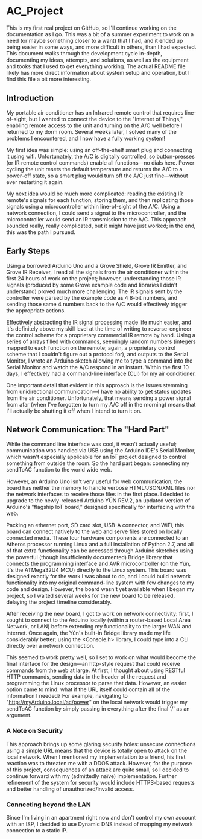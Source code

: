 # AC_Project

This is my first real project on GitHub, so I'll continue working on the documentation as I go. This was a bit of a summer experiment to work on a need (or maybe something closer to a want) that I had, and it ended up being easier in some ways, and more difficult in others, than I had expected. This document walks through the development cycle in-depth, documenting my ideas, attempts, and solutions, as well as the equipment and tooks that I used to get everything working. The actual README file likely has more direct information about system setup and operation, but I find this file a bit more interesting.

## Introduction
My portable air conditioner has an Infrared remote control that requires line-of-sight, but I wanted to connect the device to the "Internet of Things," enabling remote access to the unit and turning on the A/C well before I returned to my dorm room. Several weeks later, I solved many of the problems I encountered, and I now have a fully working system!
  
My first idea was simple: using an off-the-shelf smart plug and connecting it using wifi. Unfortunately, the A/C is digitally controlled, so button-presses (or IR remote control commands) enable all functions—no dials here. Power cycling the unit resets the default temperature and returns the A/C to a power-off state, so a smart plug would turn off the A/C just fine—without ever restarting it again.
  
My next idea would be much more complicated: reading the existing IR remote's signals for each function, storing them, and then replicating those signals using a microcontroller within line-of-sight of the A/C. Using a network connection, I could send a signal to the microcontroller, and the microcontroller would send an IR transmission to the A/C. This approach sounded really, really complicated, but it might have just worked; in the end, this was the path I pursued.
  
## Early Steps
Using a borrowed Arduino Uno and a Grove Shield, Grove IR Emitter, and Grove IR Receiver, I read all the signals from the air conditioner within the first 24 hours of work on the project; however, understanding those IR signals (produced by some Grove example code and libraries I didn't understand) proved much more challenging. The IR signals sent by the controller were parsed by the example code as 4 8-bit numbers, and sending those same 4 numbers back to the A/C would effectively trigger the appropriate actions.
  
Effectively abstracting the IR signal processing made life much easier, and it's definitely above my skill level at the time of writing to reverse-engineer the control scheme for a proprietary commercial IR remote by hand. Using a series of arrays filled with commands, seemingly random numbers (integers mapped to each function on the remote; again, a proprietary control scheme that I couldn't figure out a protocol for), and outputs to the Serial Monitor, I wrote an Arduino sketch allowing me to type a command into the Serial Monitor and watch the A/C respond in an instant. Within the first 10 days, I effectively had a command-line interface (CLI) for my air conditioner.
  
One important detail that evident in this approach is the issues stemming from unidirectional communication—I have no ability to get status updates from the air conditioner. Unfortunately, that means sending a power signal from afar (when I've forgotten to turn my A/C off in the morning) means that I'll actually be shutting it off when I intend to turn it on.
  
## Network Communication: The "Hard Part"
While the command line interface was cool, it wasn't actually useful; communication was handled via USB using the Arduino IDE's Serial Monitor, which wasn't especially applicable for an IoT project designed to control something from outside the room. So the hard part began: connecting my sendToAC function to the world wide web.
  
However, an Arduino Uno isn't very useful for web communication; the board has neither the memory to handle verbose HTML/JSON/XML files nor the network interfaces to receive those files in the first place. I decided to upgrade to the newly-released Arduino YÚN REV.2, an updated version of Arduino's "flagship IoT board," designed specifically for interfacing with the web.
  
Packing an ethernet port, SD card slot, USB-A connector, and WiFi, this board can connect natively to the web and serve files stored on locally connected media. These four hardware components are connected to an Atheros processor running Linux and a full installation of Python 2.7, and all of that extra functionality can be accessed through Arduino sketches using the powerful (though insufficiently documented) Bridge library that connects the programming interface and AVR microcontroller (on the Yún, it's the ATMega32U4 MCU) directly to the Linux system. This board was designed exactly for the work I was about to do, and I could build network functionality into my original command-line system with few changes to my code and design. However, the board wasn't yet available when I began my project, so I waited several weeks for the new board to be released, delaying the project timeline considerably.
  
After receiving the new board, I got to work on network connectivity: first, I sought to connect to the Arduino locally (within a router-based Local Area Network, or LAN) before extending my functionality to the larger WAN and Internet. Once again, the Yún's built-in Bridge library made my life considerably better; using the <Console.h> library, I could type into a CLI directly over a network connection.

This seemed to work pretty well, so I set to work on what would become the final interface for the design—an http-style request that could receive commands from the web at large. At first, I thought about using RESTful HTTP commands, sending data in the header of the request and programming the Linux processor to parse that data. However, an easier option came to mind: what if the URL itself could contain all of the information I needed? For example, navigating to "http://myArduino.local/ac/power" on the local network would trigger my sendToAC function by simply passing in everything after the final '/' as an argument.

### A Note on Security
This approach brings up some glaring security holes: unsecure connections using a simple URL means that the device is totally open to attack on the local network. When I mentioned my implementation to a friend, his first reaction was to threaten me with a DDOS attack. However, for the purpose of this project, consequences of an attack are quite small, so I decided to continue forward with my (admittedly naïve) implementation. Further refinement of the system for security would include HTTPS-based requests and better handling of unauthorized/invalid access.

### Connecting beyond the LAN
Since I'm living in an apartment right now and don't control my own account with an ISP, I decided to use Dynamic DNS instead of mapping my network connection to a static IP.
